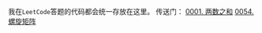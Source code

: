 我在`LeetCode`答题的代码都会统一存放在这里。
传送门：
[0001. 两数之和](https://github.com/FengHaiTongLuo/LeetCode4Swift/blob/main/1.%20Two%20Sum)
[0054. 螺旋矩阵](https://github.com/FengHaiTongLuo/LeetCode4Swift/blob/main/54.%20Spiral%20Matrix.swift)


